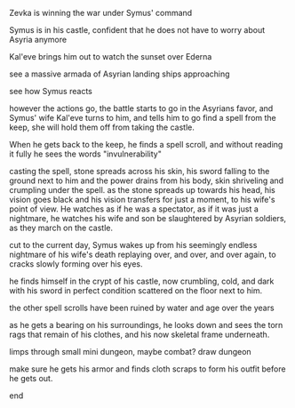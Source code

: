 Zevka is winning the war under Symus' command

Symus is in his castle, confident that he does not have to worry about Asyria anymore

Kal'eve brings him out to watch the sunset over Ederna

see a massive armada of Asyrian landing ships approaching

see how Symus reacts

however the actions go, the battle starts to go in the Asyrians favor, and Symus' wife Kal'eve turns to him, and tells him to go find a spell from the keep, she will hold them off from taking the castle.

When he gets back to the keep, he finds a spell scroll, and without reading it fully he sees the words "invulnerability"

casting the spell, stone spreads across his skin, his sword falling to the ground next to him and the power drains from his body, skin shriveling and crumpling under the spell. as the stone spreads up towards his head, his vision goes black and his vision transfers for just a moment, to his wife's point of view. He watches as if he was a spectator, as if it was just a nightmare, he watches his wife and son be slaughtered by Asyrian soldiers, as they march on the castle.

cut to the current day, Symus wakes up from his seemingly endless nightmare of his wife's death replaying over, and over, and over again, to cracks slowly forming over his eyes.

he finds himself in the crypt of his castle, now crumbling, cold, and dark with his sword in perfect condition scattered on the floor next to him.

the other spell scrolls have been ruined by water and age over the years

as he gets a bearing on his surroundings, he looks down and sees the torn rags that remain of his clothes, and his now skeletal frame underneath.

limps through small mini dungeon, maybe combat? draw dungeon

make sure he gets his armor and finds cloth scraps to form his outfit before he gets out.

end